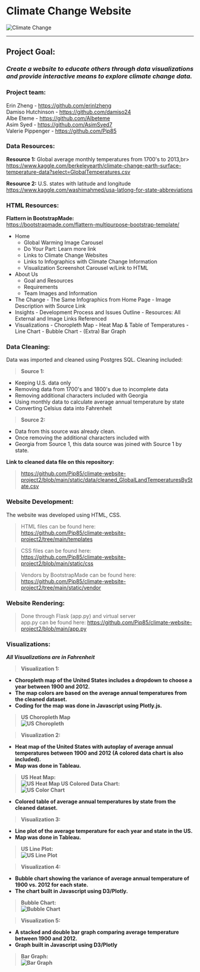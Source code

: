 
# Climate Change Website
![Climate Change](https://github.com/Pip85/climate-website-project2/blob/main/static/img/slide/slide-1.jpg)
****
## **Project Goal:**
### ***Create a website to educate others through data visualizations and provide interactive means to explore climate change data.***<br>


### **Project team:**<br>
Erin Zheng - https://github.com/erinlzheng<br>
Damiso Hutchinson - https://github.com/damiso24  
Albe Eteme - https://github.com/Albeteme<br>
Asim Syed - https://github.com/AsimSyed7<br>
Valerie Pippenger - https://github.com/Pip85<br>

### **Data Resources:**
**Resource 1:** Global average monthly temperatures from 1700's to 2013,br> 
https://www.kaggle.com/berkeleyearth/climate-change-earth-surface-temperature-data?select=GlobalTemperatures.csv

**Resource 2:** U.S. states with latitude and longitude<br>
https://www.kaggle.com/washimahmed/usa-latlong-for-state-abbreviations

### **HTML Resources:**
**Flattern in BootstrapMade:**<br>
https://bootstrapmade.com/flattern-multipurpose-bootstrap-template/

- Home
  - Global Warming Image Carousel
  - Do Your Part: Learn more link
  - Links to Climate Change Websites
  - Links to Infographics with Climate Change Information
  - Visualization Screenshot Carousel w/Link to HTML
- About Us
  - Goal and Resources
  - Requirements
  - Team Images and Information
- The Change
      - The Same Infographics from Home Page 
      - Image Description with Source Link
- Insights
      - Development Process and Issues Outline
      - Resources: All External and Image Links Referenced
- Visualizations
      - Choropleth Map
      - Heat Map & Table of Temperatures
      - Line Chart
      - Bubble Chart
      - (Extra) Bar Graph



### **Data Cleaning:**<br>

Data was imported and cleaned using Postgres SQL.  Cleaning included:
> **Source 1:**
- Keeping U.S. data only
- Removing data from 1700's and 1800's due to incomplete data
- Removing additional characters included with Georgia
- Using monthly data to calculate average annual temperature by state
- Converting Celsius data into Fahrenheit

> **Source 2:**
- Data from this source was already clean.
- Once removing the additional characters included with
- Georgia from Source 1, this data source was joined
    with Source 1 by state.
  
**Link to cleaned data file on this repository:**<br>
> https://github.com/Pip85/climate-website-project2/blob/main/static/data/cleaned_GlobalLandTemperaturesByState.csv

### **Website Development:**
The website was developed using HTML, CSS.  
> HTML files can be found here:<br>
> https://github.com/Pip85/climate-website-project2/tree/main/templates

> CSS files can be found here:<br>
> https://github.com/Pip85/climate-website-project2/blob/main/static/css
        
>Vendors by BootstrapMade can be found here:<br>
>https://github.com/Pip85/climate-website-project2/tree/main/static/vendor

### **Website Rendering:**
> Done through Flask (app.py) and virtual server<br>
> app.py can be found here: https://github.com/Pip85/climate-website-project2/blob/main/app.py

### **Visualizations:**
 <strong> *All Visualizations are in Fahrenheit* </stong>
> **Visualization 1:**
- Choropleth map of the United States includes a dropdown to choose a year between 1900 and 2012.
- The map colors are based on the average annual temperatures from the cleaned dataset.
- Coding for the map was done in Javascript using Plotly.js.
> US Choropleth Map<br>
![US Choropleth](https://github.com/Pip85/climate-website-project2/blob/main/static/img/visualizations/viz-1.jpg)


> **Visualization 2:**
- Heat map of the United States with autoplay of average annual temperatures
between 1900 and 2012 (A colored data chart is also included). 
- Map was done in Tableau.
> US Heat Map:<br>
![US Heat Map](https://github.com/Pip85/climate-website-project2/blob/main/static/img/visualizations/viz-2.jpg)
> US Colored Data Chart:<br>
![US Color Chart](https://github.com/Pip85/climate-website-project2/blob/main/static/img/visualizations/viz-2-5.jpg)
- Colored table of average annual temperatures by state from the cleaned dataset.

> **Visualization 3:**
- Line plot of the average temperature for each year and state in the US. 
- Map was done in Tableau.
> US Line Plot:<br>
![US Line Plot](https://github.com/Pip85/climate-website-project2/blob/main/static/img/visualizations/viz-3.jpg)

> **Visualization 4:**
- Bubble chart showing the variance of average annual temperature of 1900 vs. 2012
for each state.  
- The chart built in Javascript using D3/Plotly.
> Bubble Chart:<br>
![Bubble Chart](https://github.com/Pip85/climate-website-project2/blob/main/static/img/visualizations/viz-4.jpg)
    
> **Visualization 5:**
- A stacked and double bar graph comparing average temperature between 1900 and 2012. 
- Graph built in Javascript using D3/Plotly
> Bar Graph:<br>
![Bar Graph](https://github.com/Pip85/climate-website-project2/blob/main/static/img/visualizations/viz-5-full.jpg)

